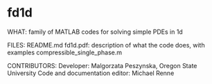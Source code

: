 # fd1d
WHAT:
family of MATLAB codes for solving simple PDEs in 1d

FILES:
README.md
fd1d.pdf:  description of what the code does, with examples
compressible_single_phase.m

CONTRIBUTORS:
Developer: Malgorzata Peszynska, Oregon State University
Code and documentation editor: Michael Renne 
